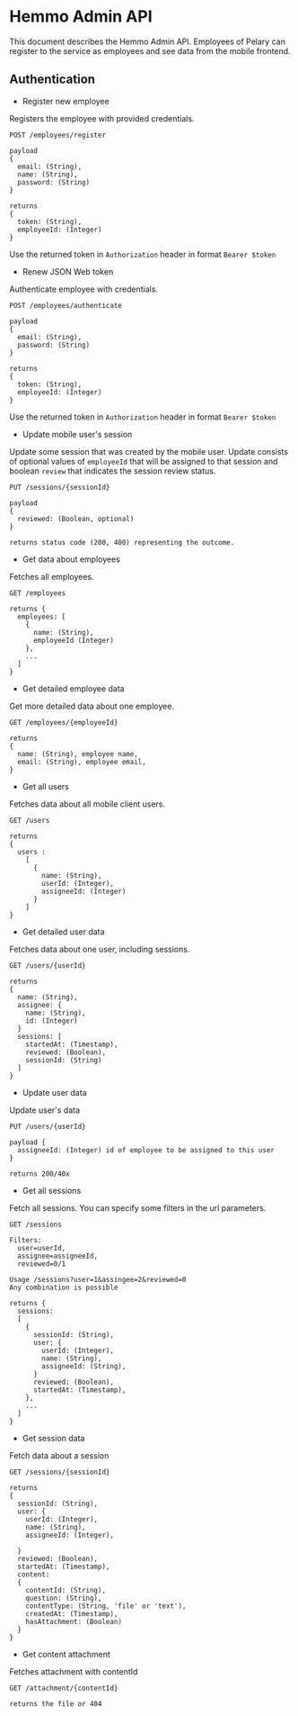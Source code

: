 # Hemmo Admin API

This document describes the Hemmo Admin API. Employees of Pelary can
register to the service as employees and see data from the mobile frontend.

## Authentication

* Register new employee

Registers the employee with provided credentials.

```
POST /employees/register

payload
{
  email: (String),
  name: (String),
  password: (String)
}

returns
{
  token: (String),
  employeeId: (Integer)
}
```
Use the returned token in `Authorization` header in format
`Bearer $token`


* Renew JSON Web token

Authenticate employee with credentials.

```
POST /employees/authenticate

payload
{
  email: (String),
  password: (String)
}

returns
{
  token: (String),
  employeeId: (Integer)
}
```

Use the returned token in `Authorization` header in format
`Bearer $token`

* Update mobile user's session

Update some session that was created by the mobile user. Update consists of optional values of `employeeId` that will be assigned to that session and boolean `review` that indicates the session review status.

```
PUT /sessions/{sessionId}

payload
{
  reviewed: (Boolean, optional)
}

returns status code (200, 400) representing the outcome.
```


* Get data about employees

Fetches all employees.

```
GET /employees

returns {
  employees: [
    {
      name: (String),
      employeeId (Integer)
    },
    ...
  ]
}
```

* Get detailed employee data

Get more detailed data about one employee.

```
GET /employees/{employeeId}

returns
{
  name: (String), employee name,
  email: (String), employee email,
}
```

* Get all users

Fetches data about all mobile client users.

```
GET /users

returns
{
  users :
    [
      {
        name: (String),
        userId: (Integer),
        assigneeId: (Integer)
      }
    ]
}
```

* Get detailed user data

Fetches data about one user, including sessions.

```
GET /users/{userId}

returns
{
  name: (String),
  assignee: {
    name: (String),
    id: (Integer)
  }
  sessions: [
    startedAt: (Timestamp),
    reviewed: (Boolean),
    sessionId: (String)
  ]
}
```

* Update user data

Update user's data

```
PUT /users/{userId}

payload {
  assigneeId: (Integer) id of employee to be assigned to this user
}

returns 200/40x
```

* Get all sessions

Fetch all sessions. You can specify some filters in the url parameters.

```
GET /sessions

Filters:
  user=userId,
  assignee=assigneeId,
  reviewed=0/1

Usage /sessions?user=1&assingee=2&reviewed=0
Any combination is possible

returns {
  sessions:
  [
    {
      sessionId: (String),
      user: {
        userId: (Integer),
        name: (String),
        assigneeId: (String),
      }
      reviewed: (Boolean),
      startedAt: (Timestamp),
    },
    ...
  ]
}
```

* Get session data

Fetch data about a session

```
GET /sessions/{sessionId}

returns
{
  sessionId: (String),
  user: {
    userId: (Integer),
    name: (String),
    assigneeId: (Integer),

  }
  reviewed: (Boolean),
  startedAt: (Timestamp),
  content:
  {
    contentId: (String),
    question: (String),
    contentType: (String, 'file' or 'text'),
    createdAt: (Timestamp),
    hasAttachment: (Boolean)
  }
}
```

* Get content attachment

Fetches attachment with contentId
```
GET /attachment/{contentId}

returns the file or 404
```

